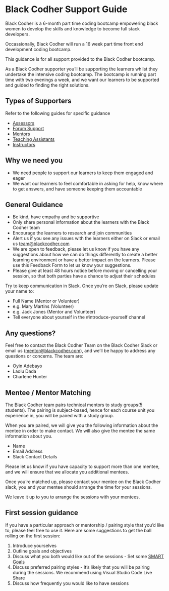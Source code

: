 # Black Codher Support Guide

Black Codher is a 6-month part time coding bootcamp empowering black women to develop the skills and knowledge to become full stack developers.

Occassionally, Black Codher will run a 16 week part time front end development coding bootcamp.

This guidance is for all support provided to the Black Codher bootcamp.

As a Black Codher supporter you’ll be supporting the learners whilst they undertake the intensive coding bootcamp. The bootcamp is running part time with two evenings a week, and we want our learners to be supported and guided to finding the right solutions.

## Types of Supporters

Refer to the following guides for specific guidance

* [Assessors](assessors)
* [Forum Support](forumsupport)
* [Mentors](mentors)
* [Teaching Assistants](teachingassistants)
* [Instructors](instructors)

## Why we need you

- We need people to support our learners to keep them engaged and eager
- We want our learners to feel comfortable in asking for help, know where to get answers, and have someone keeping them accountable

## General Guidance

* Be kind, have empathy and be supportive
* Only share personal information about the learners with the Black Codher team
* Encourage the learners to research and join communities
* Alert us if you see any issues with the learners either on Slack or email us team@blackcodher.com
* We are open to feedback, please let us know if you have any suggestions about how we can do things differently to create a better learning environment or have a better impact on the learners. Please use this Feedback Form to let us know your suggestions.
* Please give at least 48 hours notice before moving or cancelling your session, so that both parties have a chance to adjust their schedules

Try to keep communication in Slack. Once you’re on Slack, please update your name to:
- Full Name (Mentor or Volunteer)
 - e.g. Mary Martins (Volunteer)
 - e.g. Jack Jones (Mentor and Volunteer)
- Tell everyone about yourself in the #introduce-yourself channel

## Any questions?
Feel free to contact the Black Codher Team on the Black Codher Slack or email us (mentor@blackcodher.com), and we’ll be happy to address any questions or concerns. The team are:
- Oyin Adebayo
- Laolu Dada
- Charlene Hunter


## Mentee / Mentor Matching

The Black Codher team pairs technical mentors to study groups(5 students). The pairing is subject-based, hence for each course unit you experience in, you will be paired with a study group.

When you are paired, we will give you the following information about the mentee in order to make contact. We will also give the mentee the same information about you.
* Name
* Email Address
* Slack Contact Details

Please let us know if you have capacity to support more than one mentee, and we will ensure that we allocate you additional mentees.

Once you’re matched up, please contact your mentee on the Black Codher slack, you and your mentee should arrange the time for your sessions.

We leave it up to you to arrange the sessions with your mentees.


## First session guidance

If you have a particular approach or mentorship / pairing style that you’d like to, please feel free to use it. Here are some suggestions to get the ball rolling on the first session:
1. Introduce yourselves
2. Outline goals and objectives
3. Discuss what you both would like out of the sessions - Set some [SMART Goals](https://www.mindtools.com/pages/article/smart-goals.htm)
4. Discuss preferred pairing styles - It’s likely that you will be pairing during the sessions. We recommend using Visual Studio Code Live Share
5. Discuss how frequently you would like to have sessions